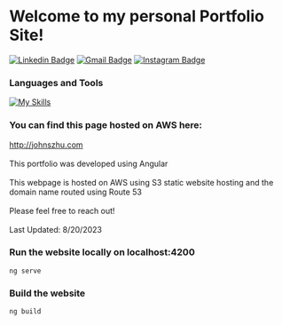 # Welcome to my personal Portfolio Site!
[![Linkedin Badge](https://img.shields.io/badge/-johnshizhu-blue?style=flat&logo=Linkedin&logoColor=white&link=https://www.linkedin.com/in/johnshizhu/)](https://www.linkedin.com/in/johnshizhu/)
[![Gmail Badge](https://img.shields.io/badge/-johnshizhu-c14438?style=flat&logo=Gmail&logoColor=white&link=mailto:johnshizhu@gmail.com)](mailto:johnshizhu@gmail.com)
[![Instagram Badge](https://img.shields.io/badge/-@johnszhu2-purple?style=flat&logo=instagram&logoColor=white&link=https://instagram.com/johnzhu2/)](https://instagram.com/johnzhu2)
### Languages and Tools
[![My Skills](https://skills.thijs.gg/icons?i=angular,ts,html,css,nodejs)](https://skills.thijs.gg)
<br>
### You can find this page hosted on AWS here: 
http://johnszhu.com
<br><br>
This portfolio was developed using Angular
<br><br>
This webpage is hosted on AWS using S3 static website hosting and the domain name routed using Route 53
<br><br>
Please feel free to reach out!
<br><br>
Last Updated: 8/20/2023
### Run the website locally on localhost:4200
```
ng serve
```
### Build the website
```
ng build
```
